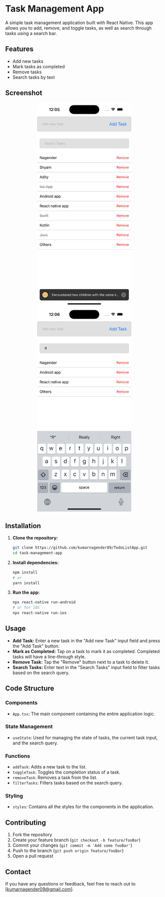 # Task Management App

A simple task management application built with React Native. This app allows you to add, remove, and toggle tasks, as well as search through tasks using a search bar.

## Features

- Add new tasks
- Mark tasks as completed
- Remove tasks
- Search tasks by text

## Screenshot

<p align="center">
  <img src="./todo.png" alt="Screenshot" width="300" />
  <img src="./todo1.png" alt="Screenshot" width="300" />
</p>

## Installation

1. **Clone the repository:**
    ```bash
    git clone https://github.com/kumarnagender09/TodoListApp.git
    cd task-management-app
    ```

2. **Install dependencies:**
    ```bash
    npm install
    # or
    yarn install
    ```

3. **Run the app:**
    ```bash
    npx react-native run-android
    # or for iOS
    npx react-native run-ios
    ```

## Usage

- **Add Task:** Enter a new task in the "Add new Task" input field and press the "Add Task" button.
- **Mark as Completed:** Tap on a task to mark it as completed. Completed tasks will have a line-through style.
- **Remove Task:** Tap the "Remove" button next to a task to delete it.
- **Search Tasks:** Enter text in the "Search Tasks" input field to filter tasks based on the search query.

## Code Structure

### Components

- `App.tsx`: The main component containing the entire application logic.

### State Management

- `useState`: Used for managing the state of tasks, the current task input, and the search query.

### Functions

- `addTask`: Adds a new task to the list.
- `toggleTask`: Toggles the completion status of a task.
- `removeTask`: Removes a task from the list.
- `filterTasks`: Filters tasks based on the search query.

### Styling

- `styles`: Contains all the styles for the components in the application.

## Contributing

1. Fork the repository
2. Create your feature branch (`git checkout -b feature/fooBar`)
3. Commit your changes (`git commit -m 'Add some fooBar'`)
4. Push to the branch (`git push origin feature/fooBar`)
5. Open a pull request

## Contact

If you have any questions or feedback, feel free to reach out to [kumarnagender09@gmail.com].
